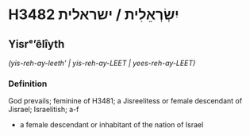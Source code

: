 # H3482 יִשְׂרְאֵלִית / ישראלית

## Yisrᵉʼêlîyth

_(yis-reh-ay-leeth' | yis-reh-ay-LEET | yees-reh-ay-LEET)_

### Definition

God prevails; feminine of H3481; a Jisreelitess or female descendant of Jisrael; Israelitish; a-f

- a female descendant or inhabitant of the nation of Israel
